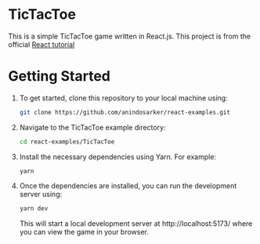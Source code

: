 # TicTacToe
This is a simple TicTacToe game written in React.js. This project is from the official [React tutorial](https://react.dev/learn/tutorial-tic-tac-toe)


# Getting Started

1. To get started, clone this repository to your local machine using:

   ```sh
   git clone https://github.com/anindosarker/react-examples.git
   ```

1. Navigate to the TicTacToe example directory:

   ```sh
   cd react-examples/TicTacToe
   ```

1. Install the necessary dependencies using Yarn. For example:

   ```
   yarn
   ```

1.  Once the dependencies are installed, you can run the development server using:

    ```sh
    yarn dev
    ```

    This will start a local development server at http://localhost:5173/ where you can view the game in your browser.
